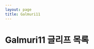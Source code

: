 ```yaml
---
layout: page
title: Galmuri11
---
```


<link rel="stylesheet" href="./style.css">

# Galmuri11 글리프 목록

<div id="glyphs" class="galmuri11"></div>

<script src="./bdf.js"></script>
